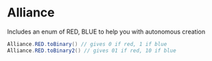 # Alliance

Includes an enum of RED, BLUE to help you with autonomous creation

```java
Alliance.RED.toBinary() // gives 0 if red, 1 if blue
Alliance.RED.toBinary2() // gives 01 if red, 10 if blue
```

